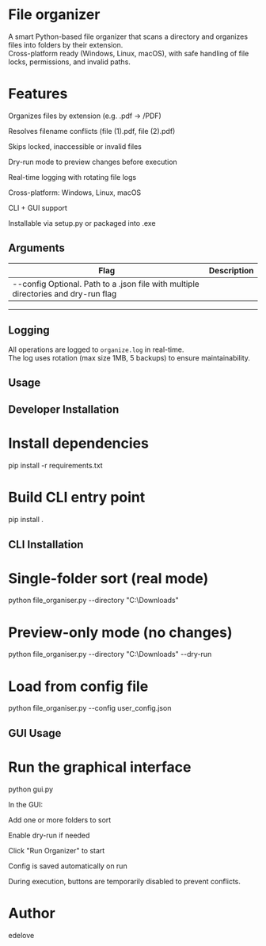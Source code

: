 # File organizer
A smart Python-based file organizer that scans a directory and organizes files into folders by their extension.  
Cross-platform ready (Windows, Linux, macOS), with safe handling of file locks, permissions, and invalid paths.

# Features
Organizes files by extension (e.g. .pdf → /PDF)

Resolves filename conflicts (file (1).pdf, file (2).pdf)

Skips locked, inaccessible or invalid files

Dry-run mode to preview changes before execution

Real-time logging with rotating file logs

Cross-platform: Windows, Linux, macOS

CLI + GUI support

Installable via setup.py or packaged into .exe


## Arguments
| Flag             | Description                                                        |
|------------------|---------------------------------------------------------------     |
| --config	Optional. Path to a .json file with multiple directories and dry-run flag   |


---

## Logging
All operations are logged to `organize.log` in real-time.  
The log uses rotation (max size 1MB, 5 backups) to ensure maintainability.

##  Usage

##  Developer Installation
# Install dependencies
pip install -r requirements.txt

# Build CLI entry point
pip install .


## CLI Installation
# Single-folder sort (real mode)
python file_organiser.py --directory "C:\Downloads"

# Preview-only mode (no changes)
python file_organiser.py --directory "C:\Downloads" --dry-run

# Load from config file
python file_organiser.py --config user_config.json


## GUI Usage
# Run the graphical interface
python gui.py

In the GUI:

Add one or more folders to sort

Enable dry-run if needed

Click "Run Organizer" to start

Config is saved automatically on run

During execution, buttons are temporarily disabled to prevent conflicts.



# Author
edelove